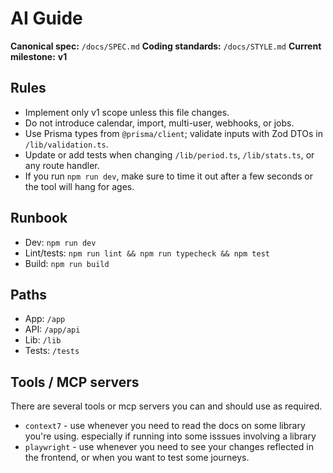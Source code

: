 # AI Guide

**Canonical spec:** `/docs/SPEC.md`
**Coding standards:** `/docs/STYLE.md`
**Current milestone:** **v1**

## Rules
- Implement only v1 scope unless this file changes.
- Do not introduce calendar, import, multi-user, webhooks, or jobs.
- Use Prisma types from `@prisma/client`; validate inputs with Zod DTOs in `/lib/validation.ts`.
- Update or add tests when changing `/lib/period.ts`, `/lib/stats.ts`, or any route handler.
- If you run `npm run dev`, make sure to time it out after a few seconds or the tool will hang for ages.

## Runbook
- Dev: `npm run dev`
- Lint/tests: `npm run lint && npm run typecheck && npm test`
- Build: `npm run build`

## Paths
- App: `/app`
- API: `/app/api`
- Lib: `/lib`
- Tests: `/tests`


## Tools / MCP servers

There are several tools or mcp servers you can and should use as required.

- `context7` - use whenever you need to read the docs on some library you're using. especially if running into some isssues involving a library
- `playwright` - use whenever you need to see your changes reflected in the frontend, or when you want to test some journeys.